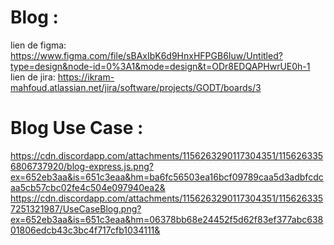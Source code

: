 # Blog : 
lien de figma: https://www.figma.com/file/sBAxIbK6d9HnxHFPGB6Iuw/Untitled?type=design&node-id=0%3A1&mode=design&t=ODr8EDQAPHwrUE0h-1
lien de jira: https://ikram-mahfoud.atlassian.net/jira/software/projects/GODT/boards/3

# Blog Use Case : 
https://cdn.discordapp.com/attachments/1156263290117304351/1156263356806737920/blog-express.js.png?ex=652eb3aa&is=651c3eaa&hm=ba6fc56503ea16bcf09789caa5d3adbfcdcaa5cb57cbc02fe4c504e097940ea2&
https://cdn.discordapp.com/attachments/1156263290117304351/1156263357251321987/UseCaseBlog.png?ex=652eb3aa&is=651c3eaa&hm=06378bb68e24452f5d62f83ef377abc63801806edcb43c3bc4f717cfb1034111&
